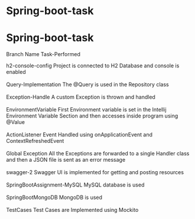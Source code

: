 # Spring-boot-task
# Spring-boot-task
Branch Name             Task-Performed

h2-console-config       Project is connected to H2 Database and console is enabled<br><br>
Query-Implementation    The @Query is used in the Repository class<br><br>
Exception-Handle        A custom Exception is thrown and handled<br><br>
EnvironmentVariable     First Environment variable is set in the Intellij Environment Variable Section and then accesses inside program using @Value<br><br>
ActionListener          Event Handled using onApplicationEvent and ContextRefreshedEvent<br><br> 
Global Exception        All the Exceptions are forwarded to a single Handler class and then a JSON file is sent as an error message<br><br>
swagger-2               Swagger UI is implemented for getting and posting resources<br><br>
SpringBootAssignment-MySQL MySQL database is used<br><br>
SpringBootMongoDB       MongoDB is used <br><br>
TestCases               Test Cases are Implemented using Mockito <br><br>
